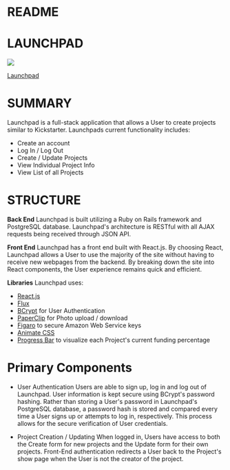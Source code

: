 # README

# LAUNCHPAD
![](https://i.imgur.com/hl5yvXZm.png)

[Launchpad](https://thelaunchpad.herokuapp.com/#/)


# SUMMARY

Launchpad is a full-stack application that allows a User to create projects similar to Kickstarter. Launchpads current functionality includes:

*  Create an account
*  Log In / Log Out
*  Create / Update Projects
*  View Individual Project Info
*  View List of all Projects


# STRUCTURE

**Back End**
Launchpad is built utilizing a Ruby on Rails framework and PostgreSQL database. Launchpad's architecture is RESTful with all AJAX requests being received through JSON API.

**Front End**
Launchpad has a front end built with React.js. By choosing React, Launchpad allows a User to use the majority of the site without having to receive new webpages from the backend. By breaking down the site into React components, the User experience remains quick and efficient.

**Libraries**
Launchpad uses:

* [React.js](https://facebook.github.io/react/)
* [Flux](https://facebook.github.io/flux/)
* [BCrypt](https://github.com/codahale/bcrypt-ruby) for User Authentication
* [PaperClip](https://github.com/thoughtbot/paperclip) for Photo upload / download
* [Figaro](https://github.com/laserlemon/figaro) to secure Amazon Web Service keys
* [Animate CSS](https://github.com/daneden/animate.css/)
* [Progress Bar](https://github.com/react-component/progress) to visualize each Project's current funding percentage

# Primary Components

* User Authentication
Users are able to sign up, log in and log out of Launchpad. User information is kept secure using BCrypt's password hashing. Rather than storing a User's password in Launchpad's PostgreSQL database, a password hash is stored and compared every time a User signs up or attempts to log in, respectively. This process allows for the secure verification of User credentials.

* Project Creation / Updating
When logged in, Users have access to both the Create form for new projects and the Update form for their own projects. Front-End authentication redirects a User back to the Project's show page when the User is not the creator of the project.
